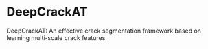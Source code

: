 # DeepCrackAT
DeepCrackAT: An effective crack segmentation framework based on learning multi-scale crack features
